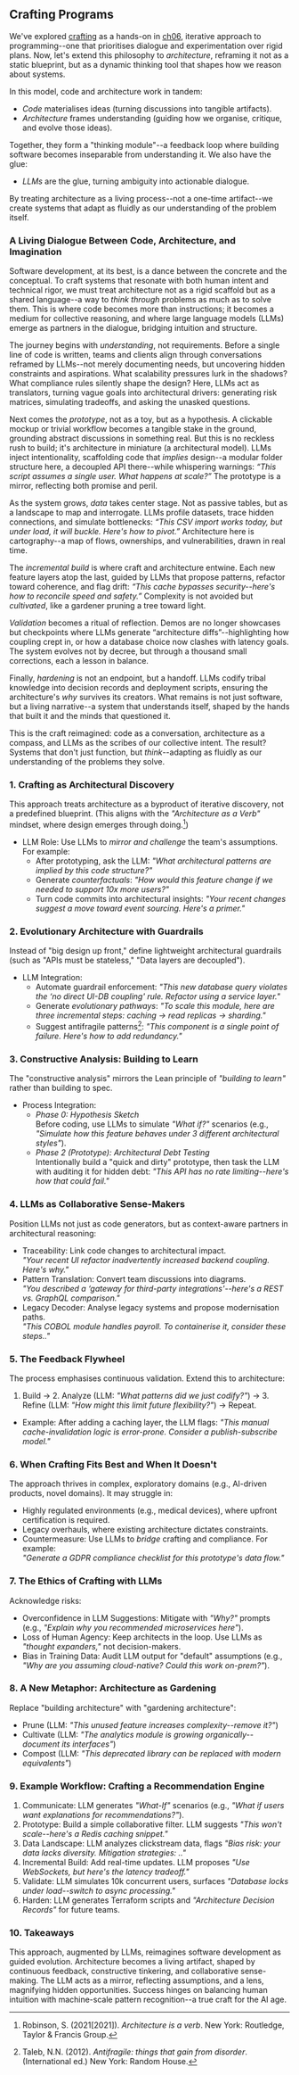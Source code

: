 
## Crafting Programs

We've explored [crafting](./../../../ch06/crafting/) as a hands-on in [ch06](./../../../ch06/),
iterative approach to programming--one that prioritises dialogue and experimentation over rigid
plans. Now, let's extend this philosophy to *architecture*, reframing it not as a static blueprint,
but as a dynamic thinking tool that shapes how we reason about systems.

In this model, code and architecture work in tandem:
* *Code* materialises ideas (turning discussions into tangible artifacts).
* *Architecture* frames understanding (guiding how we organise, critique, and evolve those ideas).

Together, they form a "thinking module"--a feedback loop where building software becomes inseparable
from understanding it. We also have the glue:
* *LLMs* are the glue, turning ambiguity into actionable dialogue.

By treating architecture as a living process--not a one-time artifact--we create systems that adapt
as fluidly as our understanding of the problem itself.


### A Living Dialogue Between Code, Architecture, and Imagination

Software development, at its best, is a dance between the concrete and the conceptual. To craft systems
that resonate with both human intent and technical rigor, we must treat architecture not as a rigid
scaffold but as a shared language--a way to *think through* problems as much as to solve them. This is
where code becomes more than instructions; it becomes a medium for collective reasoning, and where large
language models (LLMs) emerge as partners in the dialogue, bridging intuition and structure.  

The journey begins with *understanding*, not requirements. Before a single line of code is written, teams
and clients align through conversations reframed by LLMs--not merely documenting needs, but uncovering
hidden constraints and aspirations. What scalability pressures lurk in the shadows? What compliance rules
silently shape the design? Here, LLMs act as translators, turning vague goals into architectural drivers:
generating risk matrices, simulating tradeoffs, and asking the unasked questions.  

Next comes the *prototype*, not as a toy, but as a hypothesis. A clickable mockup or trivial workflow
becomes a tangible stake in the ground, grounding abstract discussions in something real. But this is no
reckless rush to build; it's architecture in miniature (a architectural model). LLMs inject intentionality,
scaffolding code that *implies* design--a modular folder structure here, a decoupled API there--while
whispering warnings: *“This script assumes a single user. What happens at scale?”* The prototype is a
mirror, reflecting both promise and peril.  

As the system grows, *data* takes center stage. Not as passive tables, but as a landscape to map and
interrogate. LLMs profile datasets, trace hidden connections, and simulate bottlenecks: *“This CSV import
works today, but under load, it will buckle. Here's how to pivot.”* Architecture here is cartography--a
map of flows, ownerships, and vulnerabilities, drawn in real time.  

The *incremental build* is where craft and architecture entwine. Each new feature layers atop the last,
guided by LLMs that propose patterns, refactor toward coherence, and flag drift: *“This cache bypasses
security--here's how to reconcile speed and safety.”* Complexity is not avoided but *cultivated*, like
a gardener pruning a tree toward light.  

*Validation* becomes a ritual of reflection. Demos are no longer showcases but checkpoints where LLMs
generate “architecture diffs”--highlighting how coupling crept in, or how a database choice now clashes
with latency goals. The system evolves not by decree, but through a thousand small corrections, each a
lesson in balance.  

Finally, *hardening* is not an endpoint, but a handoff. LLMs codify tribal knowledge into decision records
and deployment scripts, ensuring the architecture's *why* survives its creators. What remains is not just
software, but a living narrative--a system that understands itself, shaped by the hands that built it and
the minds that questioned it.  

This is the craft reimagined: code as a conversation, architecture as a compass, and LLMs as the scribes
of our collective intent. The result? Systems that don't just function, but *think*--adapting as fluidly
as our understanding of the problems they solve.


### 1. Crafting as Architectural Discovery

This approach treats architecture as a byproduct of iterative discovery, not a predefined blueprint.
(This aligns with the *"Architecture as a Verb"* mindset, where design emerges through doing.[^verb])  
- LLM Role: Use LLMs to *mirror and challenge* the team's assumptions. For example:  
  - After prototyping, ask the LLM: *"What architectural patterns are implied by this code structure?"*  
  - Generate *counterfactuals*: *"How would this feature change if we needed to support 10x more users?"*  
  - Turn code commits into architectural insights: *"Your recent changes suggest a move toward event
    sourcing. Here's a primer."*

[^verb]: Robinson, S. (2021[2021]). *Architecture is a verb*. New York: Routledge, Taylor & Francis Group.

### 2. Evolutionary Architecture with Guardrails

Instead of "big design up front," define lightweight architectural guardrails (such as "APIs must be stateless,"
"Data layers are decoupled").  
- LLM Integration:  
  - Automate guardrail enforcement: *"This new database query violates the ‘no direct UI-DB coupling' rule.
    Refactor using a service layer."*  
  - Generate *evolutionary pathways*: *"To scale this module, here are three incremental steps:
    caching → read replicas → sharding."*  
  - Suggest antifragile patterns[^anti]: *"This component is a single point of failure. Here's how to
    add redundancy."*

[^anti]: Taleb, N.N. (2012). *Antifragile: things that gain from disorder*. (International ed.) New York: Random House.

### 3. Constructive Analysis: Building to Learn

The "constructive analysis" mirrors the Lean principle of *"building to learn"* rather than building to spec.  
- Process Integration:  
  - *Phase 0: Hypothesis Sketch*  
    Before coding, use LLMs to simulate *"What if?"* scenarios (e.g., *"Simulate how this feature behaves
    under 3 different architectural styles"*).  
  - *Phase 2 (Prototype): Architectural Debt Testing*  
    Intentionally build a "quick and dirty" prototype, then task the LLM with auditing it for hidden debt:
    *"This API has no rate limiting--here's how that could fail."*  

### 4. LLMs as Collaborative Sense-Makers

Position LLMs not just as code generators, but as context-aware partners in architectural reasoning:  
- Traceability: Link code changes to architectural impact.  
  *"Your recent UI refactor inadvertently increased backend coupling. Here's why."*  
- Pattern Translation: Convert team discussions into diagrams.  
  *"You described a ‘gateway for third-party integrations'--here's a REST vs. GraphQL comparison."*  
- Legacy Decoder: Analyse legacy systems and propose modernisation paths.  
  *"This COBOL module handles payroll. To containerise it, consider these steps.."*

### 5. The Feedback Flywheel

The process emphasises continuous validation. Extend this to architecture:  
1. Build → 2. Analyze (LLM: *"What patterns did we just codify?"*) → 3. Refine (LLM: *"How might this limit
   future flexibility?"*) → Repeat.  
- Example: After adding a caching layer, the LLM flags: *"This manual cache-invalidation logic is error-prone.
  Consider a publish-subscribe model."*

### 6. When Crafting Fits Best and When It Doesn't

The approach thrives in complex, exploratory domains (e.g., AI-driven products, novel domains).
It may struggle in:  
- Highly regulated environments (e.g., medical devices), where upfront certification is required.  
- Legacy overhauls, where existing architecture dictates constraints.  
- Countermeasure: Use LLMs to *bridge* crafting and compliance. For example:  
  *"Generate a GDPR compliance checklist for this prototype's data flow."*

### 7. The Ethics of Crafting with LLMs

Acknowledge risks:  
- Overconfidence in LLM Suggestions: Mitigate with *"Why?"* prompts (e.g., *"Explain why you recommended
  microservices here"*).  
- Loss of Human Agency: Keep architects in the loop. Use LLMs as *"thought expanders,"* not decision-makers.  
- Bias in Training Data: Audit LLM output for "default" assumptions (e.g., *"Why are you assuming cloud-native?
  Could this work on-prem?"*).

### 8. A New Metaphor: Architecture as Gardening

Replace "building architecture" with "gardening architecture":  
- Prune (LLM: *"This unused feature increases complexity--remove it?"*)  
- Cultivate (LLM: *"The analytics module is growing organically--document its interfaces"*)  
- Compost (LLM: *"This deprecated library can be replaced with modern equivalents"*)  

### 9. Example Workflow: Crafting a Recommendation Engine

1. Communicate: LLM generates *"What-If"* scenarios (e.g., *"What if users want explanations for recommendations?"*).  
2. Prototype: Build a simple collaborative filter. LLM suggests *"This won't scale--here's a Redis caching snippet."*  
3. Data Landscape: LLM analyzes clickstream data, flags *"Bias risk: your data lacks diversity. Mitigation strategies: .."*  
4. Incremental Build: Add real-time updates. LLM proposes *"Use WebSockets, but here's the latency tradeoff."*  
5. Validate: LLM simulates 10k concurrent users, surfaces *"Database locks under load--switch to async processing."*  
6. Harden: LLM generates Terraform scripts and *"Architecture Decision Records"* for future teams.

### 10. Takeaways  

This approach, augmented by LLMs, reimagines software development as guided evolution. Architecture becomes a living
artifact, shaped by continuous feedback, constructive tinkering, and collaborative sense-making. The LLM acts as a mirror,
reflecting assumptions, and a lens, magnifying hidden opportunities. Success hinges on balancing human intuition with
machine-scale pattern recognition--a true craft for the AI age.

